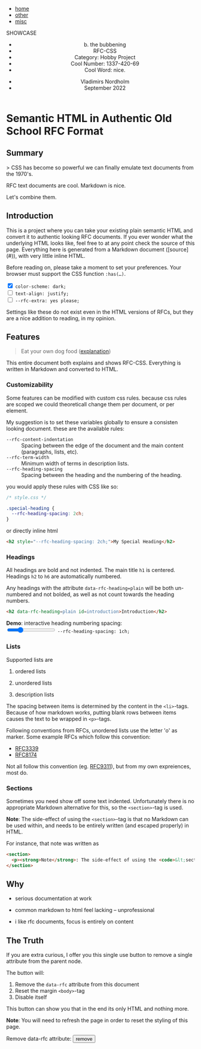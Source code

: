 <nav>
  <ul>
    <li><a href=#>home</a></li>
    <li><a href=#>other</a></li>
    <li><a href=#>misc</a></li>
  </ul>
  SHOWCASE
</nav>
<header>
  <ul>
    <li>b. the bubbening</li>
    <li>RFC-CSS</li>
    <li>Category: Hobby Project</li>
    <li>Cool Number: 1337-420-69</li>
    <li>Cool Word: nice.</li>
  </ul>
  <ul>
    <li>Vladimirs Nordholm</li>
    <li><time pubdate datetime="2022-09">September 2022</time></li>
  </ul>
</header>

# Semantic HTML in Authentic Old School RFC Format

<h2 data-rfc-heading=plain id=summary>Summary</h2>
> CSS has become so powerful we can finally emulate text documents from the 1970's.

RFC text documents are cool. Markdown is nice.

Let's combine them.

<h2 data-rfc-heading=plain id=introduction>Introduction</h2>
This is a project where you can take your existing plain semantic HTML and convert it to authentic looking RFC documents.
If you ever wonder what the underlying HTML looks like, feel free to at any point check the source of this page. Everything here is generated from a Markdown document ([source](#)), with very little inline HTML.

<div class=has>
  <p>Before reading on, please take a moment to set your preferences. Your browser must support the CSS function <code>:has(…)</code>.</p>
  <p>
    <label><input type=checkbox name=dark-mode checked> <code>color-scheme: dark;</code></label><br>
    <label><input type=checkbox name=justify> <code>text-align: justify;</code></label><br>
    <label><input type=checkbox name=extra> <code>--rfc-extra: yes please;</code></label>
  </p>
  <p>Settings like these do not exist even in the HTML versions of RFCs, but they are a nice addition to reading, in my opinion.</p>
</div>

<aside data-rfc-toc></aside>

## Features
> Eat your own dog food ([explanation][dogfooding])

This entire document both explains and shows RFC-CSS. Everything is written in Markdown and converted to HTML.

[dogfooding]: https://en.wiktionary.org/wiki/eat_one%27s_own_dog_food

### Customizability
Some features can be modified with custom css rules. because css rules are scoped we could theoreticall change them per document, or per element.

My suggestion is to set these variables globally to ensure a consisten looking document. these are the available rules:

<dl style="--rfc-term-width: 18ch;">
  <dt><code>--rfc-content-indentation</code></dt>
  <dd>Spacing between the edge of the document and the main content (paragraphs, lists, etc).</dd>

  <dt><code>--rfc-term-width</code></dt>
  <dd>Minimum width of terms in description lists.</dd>

  <dt><code>--rfc-heading-spacing</code></dt>
  <dd>Spacing between the heading and the numbering of the heading.</dd>
</dl>

you would apply these rules with CSS like so:
```css
/* style.css */

.special-heading {
  --rfc-heading-spacing: 2ch;
}
```
or directly inline html
```html
<h2 style="--rfc-heading-spacing: 2ch;">My Special Heading</h2>
```

### Headings
All headings are bold and not indented. The main title `h1` is centered. Headings `h2` to `h6` are automatically numbered.

Any headings with the attribute `data-rfc-heading=plain` will be both un-numbered and not bolded, as well as not count towards the heading numbers.

```html
<h2 data-rfc-heading=plain id=introduction>Introduction</h2>
```

<p>
  <script>
    function setCustomHeadingSpacing(spacing) {
      const style = '--rfc-heading-spacing: ' + spacing + 'ch;'
      document.getElementById('headings').style = style
      document.querySelector('output[name=heading-spacing]').innerHTML = `<code>${style}</code>`
    }
  </script>
  <strong>Demo</strong>:
  <label>interactive heading numbering spacing:<br>
    <input type=range min=0 max=4 value=1 oninput="setCustomHeadingSpacing(this.value)">
  </label>
  <output name=heading-spacing><code>--rfc-heading-spacing: 1ch;</code></output>
</p>


### Lists
Supported lists are

1. ordered lists

1. unordered lists

1. description lists

The spacing between items is determined by the content in the `<li>`-tags. Because of how markdown works, putting blank rows between items causes the text to be wrapped in `<p>`-tags.

Following conventions from RFCs, unordered lists use the letter 'o' as marker. Some example RFCs which follow this convention:

- [RFC3339](https://datatracker.ietf.org/doc/html/rfc3339)
- [RFC8174](https://datatracker.ietf.org/doc/html/rfc8174)

Not all follow this convention (eg. [RFC9311](https://datatracker.ietf.org/doc/html/rfc9311)), but from my own expreiences, most do.

### Sections
Sometimes you need show off some text indented. Unfortunately there is no appropriate Markdown alternative for this, so the `<section>`-tag is used.

<section>
  <p><strong>Note</strong>: The side-effect of using the <code>&lt;section&gt;</code>-tag is that no Markdown can be used within, and needs to be entirely written (and escaped properly) in HTML.</p>
</section>

For instance, that note was written as
```html
<section>
  <p><strong>Note</strong>: The side-effect of using the <code>&lt;section&gt;</code>-tag is that no Markdown can be used within, and needs to be entirely written (and escaped properly) in HTML.</p>
</section>
```

## Why

- serious documentation at work

- common markdown to html feel lacking – unprofessional

- i like rfc documents, focus is entirely on content

## The Truth
If you are extra curious, I offer you this single use button to remove a single attribute from the parent node.

The button will:

1. Remove the `data-rfc` attribute from this document
2. Reset the margin `<body>`-tag
3. Disable itself

This button can show you that in the end its only HTML and nothing more.

<section>
  <p><strong>Note</strong>: You will need to refresh the page in order to reset the styling of this page.</p>
</section>

<label>
  Remove data-rfc attribute: <input type=button value=remove onclick="document.querySelector('[data-rfc]').removeAttribute('data-rfc'); document.body.style.setProperty('margin', '8px'); this.setAttribute('disabled', null)">
<label>
